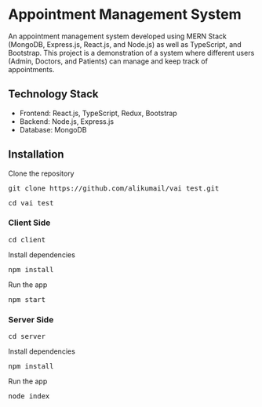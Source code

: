 <h1>Appointment Management System</h1>
<p>An appointment management system developed using MERN Stack (MongoDB, Express.js, React.js, and Node.js) as well as TypeScript, and Bootstrap. This project is a demonstration of a system where different users (Admin, Doctors, and Patients) can manage and keep track of appointments.</p>


<h2>Technology Stack</h2>
<ul>
<li>Frontend: React.js, TypeScript, Redux, Bootstrap</li>
<li>Backend: Node.js, Express.js</li>
<li>Database: MongoDB</li>
</ul>

<h2>Installation</h2>
<p>Clone the repository</p>
<pre>git clone https://github.com/alikumail/vai_test.git</pre>
<pre>cd vai_test</pre>
<h3>Client Side</h3>
<pre>cd client</pre>
<p>Install dependencies</p>
<pre>npm install</pre>
<p>Run the app</p>
<pre>npm start</pre>
<h3>Server Side </h3>
<pre>cd server</pre>
<p>Install dependencies</p>
<pre>npm install</pre>
<p>Run the app</p>
<pre>node index</pre>

